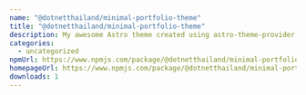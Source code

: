 ```yaml
---
name: "@dotnetthailand/minimal-portfolio-theme"
title: "@dotnetthailand/minimal-portfolio-theme"
description: My awesome Astro theme created using astro-theme-provider!
categories:
  - uncategorized
npmUrl: https://www.npmjs.com/package/@dotnetthailand/minimal-portfolio-theme
homepageUrl: https://www.npmjs.com/package/@dotnetthailand/minimal-portfolio-theme
downloads: 1
---
```

